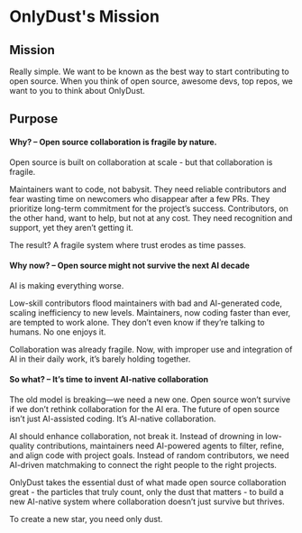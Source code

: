 # OnlyDust's Mission

## Mission

Really simple. We want to be known as the best way to start contributing to open source. When you think of open source, awesome devs, top repos, we want to you to think about OnlyDust.

## Purpose

#### **Why? – Open source collaboration is fragile by nature.**

Open source is built on collaboration at scale - but that collaboration is fragile.

Maintainers want to code, not babysit. They need reliable contributors and fear wasting time on newcomers who disappear after a few PRs. They prioritize long-term commitment for the project’s success. Contributors, on the other hand, want to help, but not at any cost. They need recognition and support, yet they aren’t getting it.

The result? A fragile system where trust erodes as time passes.

#### **Why now? – Open source might not survive the next AI decade**

AI is making everything worse.

Low-skill contributors flood maintainers with bad and AI-generated code, scaling inefficiency to new levels. Maintainers, now coding faster than ever, are tempted to work alone. They don’t even know if they’re talking to humans. No one enjoys it.

Collaboration was already fragile. Now, with improper use and integration of AI in their daily work, it’s barely holding together.

#### **So what? – It’s time to invent AI-native collaboration**

The old model is breaking—we need a new one. Open source won’t survive if we don’t rethink collaboration for the AI era. The future of open source isn’t just AI-assisted coding. It’s AI-native collaboration.

AI should enhance collaboration, not break it. Instead of drowning in low-quality contributions, maintainers need AI-powered agents to filter, refine, and align code with project goals. Instead of random contributors, we need AI-driven matchmaking to connect the right people to the right projects.

OnlyDust takes the essential dust of what made open source collaboration great - the particles that truly count, only the dust that matters - to build a new AI-native system where collaboration doesn’t just survive but thrives.

To create a new star, you need only dust.



